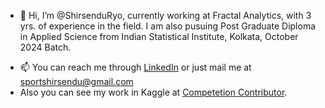 - 👋 Hi, I’m @ShirsenduRyo, currently working at Fractal Analytics, with 3 yrs. of experience in the field.
I am also pusuing Post Graduate Diploma in Applied Science from Indian Statistical Institute, Kolkata, October 2024 Batch.
<!-- - 👀 I’m interested in ...
- 🌱 I’m currently learning ...
 -->
- 📫 You can reach me through [LinkedIn](https://www.linkedin.com/in/shirsendu-dhar-470157147/) or just mail me at sportshirsendu@gmail.com
- Also you can see my work in Kaggle at [Competetion Contributor](https://www.kaggle.com/shirs99).

<!---
ShirsenduRyo/ShirsenduRyo is a ✨ special ✨ repository because its `README.md` (this file) appears on your GitHub profile.
You can click the Preview link to take a look at your changes.
--->
